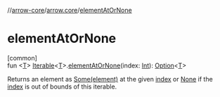 //[arrow-core](../../index.md)/[arrow.core](index.md)/[elementAtOrNone](element-at-or-none.md)

# elementAtOrNone

[common]\
fun &lt;[T](element-at-or-none.md)&gt; [Iterable](https://kotlinlang.org/api/latest/jvm/stdlib/kotlin.collections/-iterable/index.html)&lt;[T](element-at-or-none.md)&gt;.[elementAtOrNone](element-at-or-none.md)(index: [Int](https://kotlinlang.org/api/latest/jvm/stdlib/kotlin/-int/index.html)): [Option](-option/index.md)&lt;[T](element-at-or-none.md)&gt;

Returns an element as [Some(element)](-some/index.md) at the given [index](element-at-or-none.md) or [None](-none/index.md) if the [index](element-at-or-none.md) is out of bounds of this iterable.
